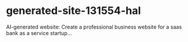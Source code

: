 # generated-site-131554-hal
AI-generated website: Create a professional business website for a saas bank as a service startup...

